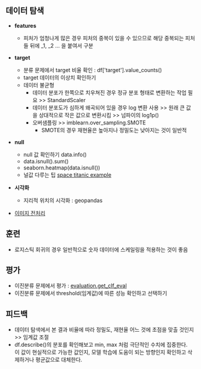 ## 데이터 탐색
- **features**
    - 피처가 엄청나게 많은 경우 피처의 중복이 있을 수 있으므로 해당 중복되는 피처들 뒤에 _1, _2 ... 을 붙여서 구분
- **target**
    - 분류 문제에서 target 비율 확인 : df['target'].value_counts()
    - target 데이터의 이상치 확인하기
    - 데이터 불균형
        - 데이터 분포가 한쪽으로 치우쳐진 경우 정규 분포 형태로 변환하는 작업 필요 >> StandardScaler
        - 데이터 분포도가 심하게 왜곡되어 있을 경우 log 변환 사용 >> 원래 큰 값을 상대적으로 작은 값으로 변환시킴 >> 넘파이의 log1p()
        - 오버샘플링 >> imblearn.over_sampling.SMOTE
            - SMOTE의 경우 재현율은 높아지나 정밀도는 낮아지는 것이 일반적

- **null**
    - null 값 확인하기 data.info()
    - data.isnull().sum()
    - seaborn.heatmap(data.isnull())
    - 널값 다루는 팁 [space titanic example](https://github.com/rbdus0715/Machine-Learning/blob/main/competitions/Spaceship-Titanic/Spaceship-Titanic.md)

- **시각화**
    - 지리적 위치의 시각화 : geopandas

- [이미지 전처리]()
## 훈련
- 로지스틱 회귀의 경우 일반적으로 숫자 데이터에 스케일링을 적용하는 것이 좋음

## 평가
- 이진분류 문제에서 평가 : [evaluation.get_clf_eval](https://github.com/rbdus0715/Machine-Learning/blob/main/team-note/evaluation.py)
- 이진분류 문제에서 threshold(임계값)에 따른 성능 확인하고 선택하기

## 피드백
- 데이터 탐색에서 본 결과 비율에 따라 정밀도, 재현율 어느 것에 초점을 맞출 것인지 >> 임계값 조절
- df.describe()의 분포를 확인해보고 min, max 처럼 극단적인 수치에 집중한다.</br> 이 값이 현실적으로 가능한 값인지, 모델 학습에 도움이 되는 방향인지 확인하고 삭제하거나 평균값으로 대체한다.
    
